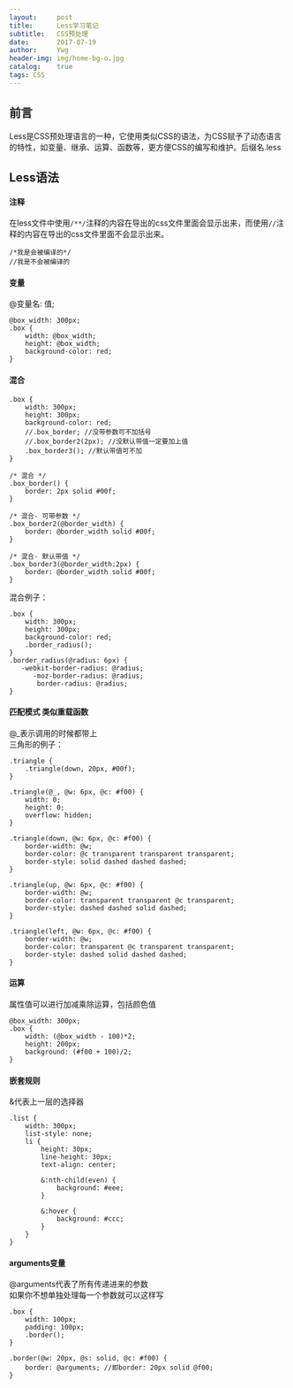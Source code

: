```yaml
---
layout:     post
title:      Less学习笔记
subtitle:   CSS预处理
date:       2017-07-19
author:     Ywg
header-img: img/home-bg-o.jpg
catalog:    true
tags: CSS
---
```


## 前言
Less是CSS预处理语言的一种，它使用类似CSS的语法，为CSS赋予了动态语言的特性，如变量、继承、运算、函数等，更方便CSS的编写和维护。后缀名.less

## Less语法

#### 注释
在less文件中使用`/**/`注释的内容在导出的css文件里面会显示出来，而使用`//`注释的内容在导出的css文件里面不会显示出来。
``` 
/*我是会被编译的*/
//我是不会被编译的
``` 

#### 变量
@变量名: 值;
``` 
@box_width: 300px;
.box {
	width: @box_width;
	height: @box_width;
	background-color: red;
}
``` 

#### 混合
``` 
.box {
	width: 300px;
	height: 300px;
	background-color: red;
	//.box_border; //没带参数可不加括号
	//.box_border2(2px); //没默认带值一定要加上值
	.box_border3(); //默认带值可不加
}

/* 混合 */
.box_border() {
	border: 2px solid #00f;
}

/* 混合- 可带参数 */
.box_border2(@border_width) {
	border: @border_width solid #00f;
}

/* 混合- 默认带值 */
.box_border3(@border_width:2px) {
	border: @border_width solid #00f;
}
``` 
混合例子：
``` 
.box {
	width: 300px;
	height: 300px;
	background-color: red;
	.border_radius();
}
.border_radius(@radius: 6px) {
   -webkit-border-radius: @radius;
      -moz-border-radius: @radius;
	   border-radius: @radius;
}
``` 

#### 匹配模式 类似重载函数
@_表示调用的时候都带上 <br>
三角形的例子：
``` 
.triangle {
    .triangle(down, 20px, #00f);
}

.triangle(@_, @w: 6px, @c: #f00) {
    width: 0;
    height: 0;
    overflow: hidden;
}

.triangle(down, @w: 6px, @c: #f00) {
    border-width: @w;
    border-color: @c transparent transparent transparent;
    border-style: solid dashed dashed dashed;
}

.triangle(up, @w: 6px, @c: #f00) {
    border-width: @w;
    border-color: transparent transparent @c transparent;
    border-style: dashed dashed solid dashed;
}

.triangle(left, @w: 6px, @c: #f00) {
    border-width: @w;
    border-color: transparent @c transparent transparent;
    border-style: dashed solid dashed dashed;
}
```

#### 运算
属性值可以进行加减乘除运算，包括颜色值
```
@box_width: 300px;
.box {
    width: (@box_width - 100)*2;
    height: 200px;
    background: (#f00 + 100)/2;
}
```

#### 嵌套规则
&代表上一层的选择器
```
.list {
    width: 300px;
    list-style: none;
    li {
        height: 30px;
        line-height: 30px;
        text-align: center;

        &:nth-child(even) {
            background: #eee;
        }

        &:hover {
        	background: #ccc;
        }
    }
}
```

#### arguments变量
@arguments代表了所有传递进来的参数  <br>
如果你不想单独处理每一个参数就可以这样写
```
.box {
    width: 100px;
    padding: 100px;
    .border();
}

.border(@w: 20px, @s: solid, @c: #f00) {
    border: @arguments; //即border: 20px solid @f00;
}
```

